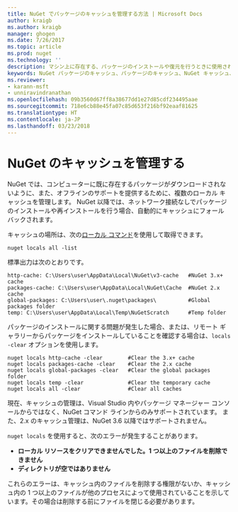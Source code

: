 ```yaml
---
title: NuGet でパッケージのキャッシュを管理する方法 | Microsoft Docs
author: kraigb
ms.author: kraigb
manager: ghogen
ms.date: 7/26/2017
ms.topic: article
ms.prod: nuget
ms.technology: ''
description: マシン上に存在する、パッケージのインストールや復元を行うときに使用されるさまざまな NuGet パッケージのキャッシュを管理する方法です。
keywords: NuGet パッケージのキャッシュ、パッケージのキャッシュ、NuGet キャッシュ、キャッシュの管理、ローカル NuGet キャッシュ、グローバル NuGet キャッシュ、NuGet ローカル コマンド、キャッシュのクリア
ms.reviewer:
- karann-msft
- unniravindranathan
ms.openlocfilehash: 09b3560d67ff8a38677dd1e27d85cdf234495aae
ms.sourcegitcommit: 718e6cb88e45fa07c85d653f216bf92eaaf81625
ms.translationtype: HT
ms.contentlocale: ja-JP
ms.lasthandoff: 03/23/2018
---
```

# <a name="managing-the-nuget-cache"></a>NuGet のキャッシュを管理する

NuGet では、コンピューターに既に存在するパッケージがダウンロードされないように、また、オフラインのサポートを提供するために、複数のローカル キャッシュを管理します。 NuGet 以降では、ネットワーク接続なしでパッケージのインストールや再インストールを行う場合、自動的にキャッシュにフォール バックされます。

キャッシュの場所は、次の[ローカル コマンド](../tools/cli-ref-locals.md)を使用して取得できます。

```cli
nuget locals all -list
```

標準出力は次のとおりです。

```output
http-cache: C:\Users\user\AppData\Local\NuGet\v3-cache   #NuGet 3.x+ cache
packages-cache: C:\Users\user\AppData\Local\NuGet\Cache  #NuGet 2.x cache
global-packages: C:\Users\user\.nuget\packages\          #Global packages folder
temp: C:\Users\user\AppData\Local\Temp\NuGetScratch      #Temp folder
```

パッケージのインストールに関する問題が発生した場合、または、リモート ギャラリーからパッケージをインストールしていることを確認する場合は、`locals -clear` オプションを使用します。

```cli
nuget locals http-cache -clear        #Clear the 3.x+ cache
nuget locals packages-cache -clear    #Clear the 2.x cache
nuget locals global-packages -clear   #Clear the global packages folder
nuget locals temp -clear              #Clear the temporary cache
nuget locals all -clear               #Clear all caches
```

現在、キャッシュの管理は、Visual Studio 内やパッケージ マネージャー コンソールからではなく、NuGet コマンド ラインからのみサポートされています。 また、2.x のキャッシュ管理は、NuGet 3.6 以降ではサポートされません。

`nuget locals` を使用すると、次のエラーが発生することがあります。

- **ローカル リソースをクリアできませんでした。1 つ以上のファイルを削除できません**
- **ディレクトリが空ではありません**

これらのエラーは、キャッシュ内のファイルを削除する権限がないか、キャッシュ内の 1 つ以上のファイルが他のプロセスによって使用されていることを示しています。その場合は削除する前にファイルを閉じる必要があります。

